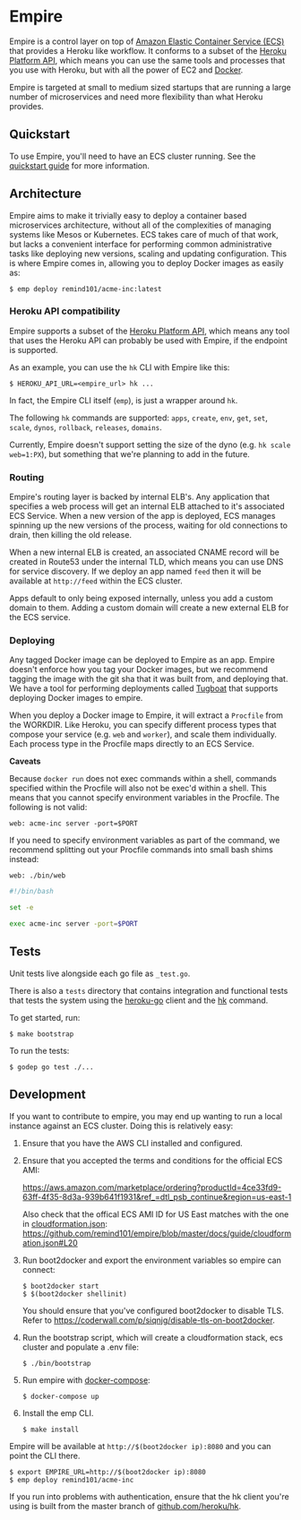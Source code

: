 # Empire

Empire is a control layer on top of [Amazon Elastic Container Service (ECS)][ecs] that provides a Heroku like workflow. It conforms to a subset of the [Heroku Platform API][heroku-api], which means you can use the same tools and processes that you use with Heroku, but with all the power of EC2 and [Docker][docker].

Empire is targeted at small to medium sized startups that are running a large number of microservices and need more flexibility than what Heroku provides.

## Quickstart

To use Empire, you'll need to have an ECS cluster running. See the [quickstart guide][guide] for more information.

## Architecture

Empire aims to make it trivially easy to deploy a container based microservices architecture, without all of the complexities of managing systems like Mesos or Kubernetes. ECS takes care of much of that work, but lacks a convenient interface for performing common administrative tasks like deploying new versions, scaling and updating configuration. This is where Empire comes in, allowing you to deploy Docker images as easily as:

```console
$ emp deploy remind101/acme-inc:latest
```

### Heroku API compatibility

Empire supports a subset of the [Heroku Platform API][heroku-api], which means any tool that uses the Heroku API can probably be used with Empire, if the endpoint is supported.

As an example, you can use the `hk` CLI with Empire like this:

```console
$ HEROKU_API_URL=<empire_url> hk ...
```

In fact, the Empire CLI itself (`emp`), is just a wrapper around `hk`.

The following `hk` commands are supported: `apps`, `create`, `env`, `get`, `set`, `scale`, `dynos`, `rollback`, `releases`, `domains`.

Currently, Empire doesn't support setting the size of the dyno (e.g. `hk scale web=1:PX`), but something that we're planning to add in the future.

### Routing

Empire's routing layer is backed by internal ELB's. Any application that specifies a web process will get an internal ELB attached to it's associated ECS Service. When a new version of the app is deployed, ECS manages spinning up the new versions of the process, waiting for old connections to drain, then killing the old release.

When a new internal ELB is created, an associated CNAME record will be created in Route53 under the internal TLD, which means you can use DNS for service discovery. If we deploy an app named `feed` then it will be available at `http://feed` within the ECS cluster.

Apps default to only being exposed internally, unless you add a custom domain to them. Adding a custom domain will create a new external ELB for the ECS service.

### Deploying

Any tagged Docker image can be deployed to Empire as an app. Empire doesn't enforce how you tag your Docker images, but we recommend tagging the image with the git sha that it was built from, and deploying that. We have a tool for performing deployments called [Tugboat][tugboat] that supports deploying Docker images to empire.

When you deploy a Docker image to Empire, it will extract a `Procfile` from the WORKDIR. Like Heroku, you can specify different process types that compose your service (e.g. `web` and `worker`), and scale them individually. Each process type in the Procfile maps directly to an ECS Service.

**Caveats**

Because `docker run` does not exec commands within a shell, commands specified within the Procfile will also not be exec'd within a shell. This means that you cannot specify environment variables in the Procfile. The following is not valid:

```
web: acme-inc server -port=$PORT
```

If you need to specify environment variables as part of the command, we recommend splitting out your Procfile commands into small bash shims instead:

```
web: ./bin/web
```

```bash
#!/bin/bash

set -e

exec acme-inc server -port=$PORT
```

## Tests

Unit tests live alongside each go file as `_test.go`.

There is also a `tests` directory that contains integration and functional tests that tests the system using the [heroku-go][heroku-go] client and the [hk][hk] command.

To get started, run:

```console
$ make bootstrap
```

To run the tests:

```console
$ godep go test ./...
```

## Development

If you want to contribute to empire, you may end up wanting to run a local instance against an ECS cluster. Doing this is relatively easy:

1. Ensure that you have the AWS CLI installed and configured.
2. Ensure that you accepted the terms and conditions for the official ECS AMI:

   https://aws.amazon.com/marketplace/ordering?productId=4ce33fd9-63ff-4f35-8d3a-939b641f1931&ref_=dtl_psb_continue&region=us-east-1

   Also check that the offical ECS AMI ID for US East matches with the one in [cloudformation.json](./cloudformation.json): https://github.com/remind101/empire/blob/master/docs/guide/cloudformation.json#L20

3. Run boot2docker and export the environment variables so empire can connect:

   ```console
   $ boot2docker start
   $ $(boot2docker shellinit)
   ```

   You should ensure that you've configured boot2docker to disable TLS. Refer to https://coderwall.com/p/siqnjg/disable-tls-on-boot2docker.

4. Run the bootstrap script, which will create a cloudformation stack, ecs cluster and populate a .env file:

   ```console
   $ ./bin/bootstrap
   ```
5. Run empire with [docker-compose](https://docs.docker.com/compose/):

   ```console
   $ docker-compose up
   ```
6. Install the emp CLI.

   ```console
   $ make install
   ```

Empire will be available at `http://$(boot2docker ip):8080` and you can point the CLI there.

```console
$ export EMPIRE_URL=http://$(boot2docker ip):8080
$ emp deploy remind101/acme-inc
```

If you run into problems with authentication, ensure that the hk client you're using is built from the master branch of [github.com/heroku/hk][hk].

[ecs]: http://aws.amazon.com/ecs/
[docker]: https://github.com/docker/docker
[heroku-api]: https://devcenter.heroku.com/articles/platform-api-reference
[tugboat]: https://github.com/remind101/tugboat
[heroku-go]: https://github.com/bgentry/heroku-go
[hk]: https://github.com/heroku/hk
[guide]: ./docs/guide
